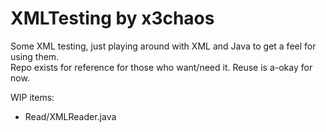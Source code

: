 XMLTesting by x3chaos
===

Some XML testing, just playing around with XML and Java to get a feel for using them.  
Repo exists for reference for those who want/need it. Reuse is a-okay for now.

WIP items:

- Read/XMLReader.java
